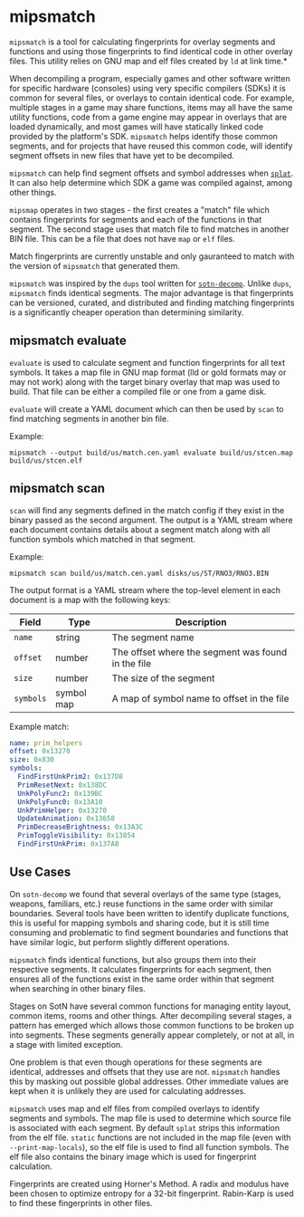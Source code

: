 # mipsmatch

`mipsmatch` is a tool for calculating fingerprints for overlay segments and functions and using those fingerprints to
find identical code in other overlay files. This utility relies on GNU map and elf files created by `ld` at link time.\*

When decompiling a program, especially games and other software written for specific hardware (consoles) using very
specific compilers (SDKs) it is common for several files, or overlays to contain identical code. For example, multiple
stages in a game may share functions, items may all have the same utility functions, code from a game engine may appear
in overlays that are loaded dynamically, and most games will have statically linked code provided by the platform's SDK.
`mipsmatch` helps identify those common segments, and for projects that have reused this common code, will identify
segment offsets in new files that have yet to be decompiled.

`mipsmatch` can help find segment offsets and symbol addresses when [`splat`](https://github.com/ethteck/splat). It can
also help determine which SDK a game was compiled against, among other things.

`mipsmap` operates in two stages - the first creates a "match" file which contains fingerprints for segments and each of
the functions in that segment. The second stage uses that match file to find matches in another BIN file. This can be a
file that does not have `map` or `elf` files.

Match fingerprints are currently unstable and only gauranteed to match with the version of `mipsmatch` that generated
them.

`mipsmatch` was inspired by the `dups` tool written for [`sotn-decomp`](https://github.com/xeeynamo/sotn-decomp). Unlike
`dups`, `mipsmatch` finds identical segments. The major advantage is that fingerprints can be versioned, curated, and
distributed and finding matching fingerprints is a significantly cheaper operation than determining similarity.

## mipsmatch evaluate

`evaluate` is used to calculate segment and function fingerprints for all text symbols. It takes a map file in GNU map
format (lld or gold formats may or may not work) along with the target binary overlay that map was used to build. That
file can be either a compiled file or one from a game disk.

`evaluate` will create a YAML document which can then be used by `scan` to find matching segments in another bin file.

Example:

```
mipsmatch --output build/us/match.cen.yaml evaluate build/us/stcen.map build/us/stcen.elf
```

## mipsmatch scan

`scan` will find any segments defined in the match config if they exist in the binary passed as the second argument. The
output is a YAML stream where each document contains details about a segment match along with all function symbols which
matched in that segment.

Example:

```
mipsmatch scan build/us/match.cen.yaml disks/us/ST/RNO3/RNO3.BIN
```

The output format is a YAML stream where the top-level element in each document is a map with the following keys:

| Field      | Type    | Description      |
| ---------- | ------- | ---------------- |
| `name`     | string  | The segment name |
| `offset`   | number  | The offset where the segment was found in the file |
| `size`     | number  | The size of the segment |
| `symbols`  | symbol map | A map of symbol name to offset in the file |

Example match:

```yaml
name: prim_helpers
offset: 0x13270
size: 0x830
symbols:
  FindFirstUnkPrim2: 0x137D8
  PrimResetNext: 0x138DC
  UnkPolyFunc2: 0x139BC
  UnkPolyFunc0: 0x13A10
  UnkPrimHelper: 0x13270
  UpdateAnimation: 0x13658
  PrimDecreaseBrightness: 0x13A3C
  PrimToggleVisibility: 0x13854
  FindFirstUnkPrim: 0x137A8
```

## Use Cases

On `sotn-decomp` we found that several overlays of the same type (stages, weapons, familiars, etc.) reuse functions in
the same order with similar boundaries. Several tools have been written to identify duplicate functions, this is useful
for mapping symbols and sharing code, but it is still time consuming and problematic to find segment boundaries and
functions that have similar logic, but perform slightly different operations.

`mipsmatch` finds identical functions, but also groups them into their respective segments. It calculates fingerprints
for each segment, then ensures all of the functions exist in the same order within that segment when searching in other
binary files.

Stages on SotN have several common functions for managing entity layout, common items, rooms and other things. After
decompiling several stages, a pattern has emerged which allows those common functions to be broken up into segments.
These segments generally appear completely, or not at all, in a stage with limited exception.

One problem is that even though operations for these segments are identical, addresses and offsets that they use are
not. `mipsmatch` handles this by masking out possible global addresses. Other immediate values are kept when it is
unlikely they are used for calculating addresses.

`mipsmatch` uses map and elf files from compiled overlays to identify segments and symbols. The map file is used to
determine which source file is associated with each segment. By default `splat` strips this information from the elf
file. `static` functions are not included in the map file (even with `--print-map-locals`), so the elf file is used to
find all function symbols. The elf file also contains the binary image which is used for fingerprint calculation.

Fingerprints are created using Horner's Method. A radix and modulus have been chosen to optimize entropy for a 32-bit
fingerprint. Rabin-Karp is used to find these fingerprints in other files.
